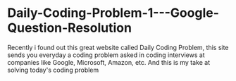 # Daily-Coding-Problem-1---Google-Question-Resolution
Recently i found out this great website called Daily Coding Problem, this site sends you everyday a coding problem asked in coding interviews at companies like Google, Microsoft, Amazon, etc. And this is my take at solving today's coding problem
